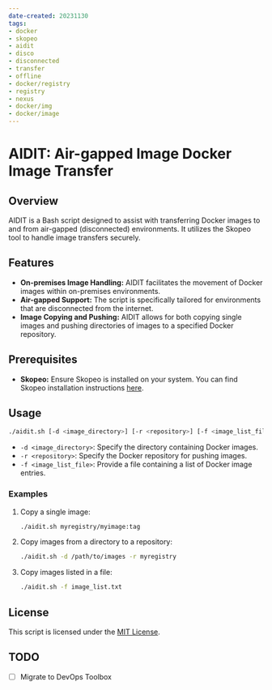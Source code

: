 ```yaml
---
date-created: 20231130
tags:
- docker
- skopeo
- aidit
- disco
- disconnected
- transfer
- offline
- docker/registry
- registry
- nexus
- docker/img
- docker/image
---
```


# AIDIT: Air-gapped Image Docker Image Transfer

## Overview

AIDIT is a Bash script designed to assist with transferring Docker images to and from air-gapped (disconnected) environments. It utilizes the Skopeo tool to handle image transfers securely.

## Features

- **On-premises Image Handling:** AIDIT facilitates the movement of Docker images within on-premises environments.
- **Air-gapped Support:** The script is specifically tailored for environments that are disconnected from the internet.
- **Image Copying and Pushing:** AIDIT allows for both copying single images and pushing directories of images to a specified Docker repository.

## Prerequisites

- **Skopeo:** Ensure Skopeo is installed on your system. You can find Skopeo installation instructions [here](https://github.com/containers/skopeo#installation).

## Usage

```bash
./aidit.sh [-d <image_directory>] [-r <repository>] [-f <image_list_file>] <image_entry>
```

- `-d <image_directory>`: Specify the directory containing Docker images.
- `-r <repository>`: Specify the Docker repository for pushing images.
- `-f <image_list_file>`: Provide a file containing a list of Docker image entries.

### Examples

1. Copy a single image:

    ```bash
    ./aidit.sh myregistry/myimage:tag
    ```

2. Copy images from a directory to a repository:

    ```bash
    ./aidit.sh -d /path/to/images -r myregistry
    ```

3. Copy images listed in a file:

    ```bash
    ./aidit.sh -f image_list.txt
    ```

## License

This script is licensed under the [MIT License](LICENSE).

## TODO

- [ ] Migrate to DevOps Toolbox

